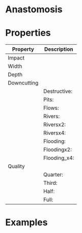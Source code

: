 # Anastomosis


# Properties


| Property | Description| 
| -------- | -----------|
| Impact |  |
| Width |  |
| Depth |  |
| Downcutting |  |
| | Destructive: <desc> |
| | Pits: <desc> |
| | Flows: <desc> |
| | Rivers: <desc> |
| | Riversx2: <desc> |
| | Riversx4: <desc> |
| | Flooding: <desc> |
| | Floodingx2: <desc> |
| | Flooding_x4: <desc> |
| Quality |  |
| | Quarter: <desc> |
| | Third: <desc> |
| | Half: <desc> |
| | Full: <desc> |




# Examples
